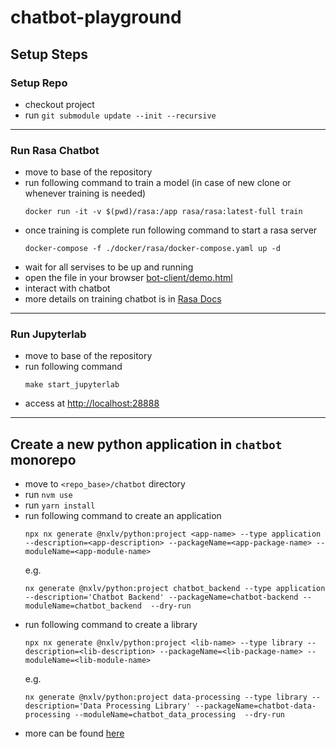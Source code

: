 # chatbot-playground

## Setup Steps

### Setup Repo

- checkout project
- run `git submodule update --init --recursive`

---

### Run Rasa Chatbot

- move to base of the repository
- run following command to train a model (in case of new clone or whenever training is needed)
  ```
  docker run -it -v $(pwd)/rasa:/app rasa/rasa:latest-full train
  ```
- once training is complete run following command to start a rasa server
  ```
  docker-compose -f ./docker/rasa/docker-compose.yaml up -d
  ```
- wait for all servises to be up and running
- open the file in your browser [bot-client/demo.html](bot-client/demo.html)
- interact with chatbot
- more details on training chatbot is in [Rasa Docs](https://rasa.com/docs/rasa/)

---

### Run Jupyterlab

- move to base of the repository
- run following command
  ```
  make start_jupyterlab
  ```
- access at [http://localhost:28888](http://localhost:28888)

---

## Create a new python application in `chatbot` monorepo

- move to `<repo_base>/chatbot` directory
- run `nvm use`
- run `yarn install`
- run following command to create an application
  ```
  npx nx generate @nxlv/python:project <app-name> --type application --description=<app-description> --packageName=<app-package-name> --moduleName=<app-module-name>
  ```
  e.g.
  ```
  nx generate @nxlv/python:project chatbot_backend --type application --description='Chatbot Backend' --packageName=chatbot-backend --moduleName=chatbot_backend  --dry-run
  ```
- run following command to create a library
  ```
  npx nx generate @nxlv/python:project <lib-name> --type library --description=<lib-description> --packageName=<lib-package-name> --moduleName=<lib-module-name>
  ```
  e.g.
  ```
  nx generate @nxlv/python:project data-processing --type library --description='Data Processing Library' --packageName=chatbot-data-processing --moduleName=chatbot_data_processing  --dry-run
  ```
- more can be found [here](https://betterprogramming.pub/poetry-python-nx-monorepo-5750d8627024)
